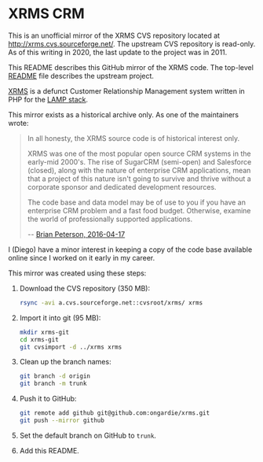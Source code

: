 # XRMS CRM

This is an unofficial mirror of the XRMS CVS repository located at
<http://xrms.cvs.sourceforge.net/>. The upstream CVS repository is read-only.
As of this writing in 2020, the last update to the project was in 2011.

This README describes this GitHub mirror of the XRMS code. The top-level
[README](../README) file describes the upstream project.

[XRMS](https://sourceforge.net/projects/xrms/) is a defunct Customer
Relationship Management system written in PHP for the
[LAMP stack](https://en.wikipedia.org/wiki/LAMP_(software_bundle)).

This mirror exists as a historical archive only. As one of the maintainers wrote:
> In all honesty, the XRMS source code is of historical interest only.
>
> XRMS was one of the most popular open source CRM systems in the early-mid
> 2000's. The rise of SugarCRM (semi-open) and Salesforce (closed), along
> with the nature of enterprise CRM applications, mean that a project of this
> nature isn't going to survive and thrive without a corporate sponsor and
> dedicated development resources.
>
> The code base and data model may be of use to you if you have an enterprise
> CRM problem and a fast food budget. Otherwise, examine the world of
> professionally supported applications.
>
> -- [Brian Peterson, 2016-04-17](https://sourceforge.net/p/xrms/support-requests/95/#68b5)

I (Diego) have a minor interest in keeping a copy of the code base available
online since I worked on it early in my career.

This mirror was created using these steps:

1. Download the CVS repository (350 MB):
    ```sh
    rsync -avi a.cvs.sourceforge.net::cvsroot/xrms/ xrms
    ```

2. Import it into git (95 MB):
    ```sh
    mkdir xrms-git
    cd xrms-git
    git cvsimport -d ../xrms xrms
    ```

3. Clean up the branch names:
    ```sh
    git branch -d origin
    git branch -m trunk
    ```

4. Push it to GitHub:
    ```sh
    git remote add github git@github.com:ongardie/xrms.git
    git push --mirror github
    ```

5. Set the default branch on GitHub to `trunk`.

6. Add this README.
